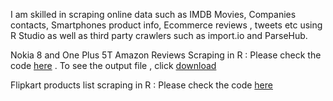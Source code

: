 I am skilled in scraping online data such as IMDB Movies, Companies contacts, Smartphones product info, Ecommerce reviews , tweets etc using R Studio as well as third party crawlers such as import.io and ParseHub. 

Nokia 8 and One Plus 5T Amazon Reviews Scraping in R : Please check the code <a href="https://github.com/MohitKedia/Web-Scraping/blob/master/Amazon%20reviews%20scraping.R">here</a> . To see the output file , click <a href="https://github.com/MohitKedia/Web-Scraping/blob/master/OnePlus5T%20Amazon%20Reviews.xlsx?raw=true">download</a>

Flipkart products list scraping in R : Please check the code <a href="https://github.com/MohitKedia/Web-Scraping/blob/master/Flipkart%20products%20info%20scraping.R">here</a> 



